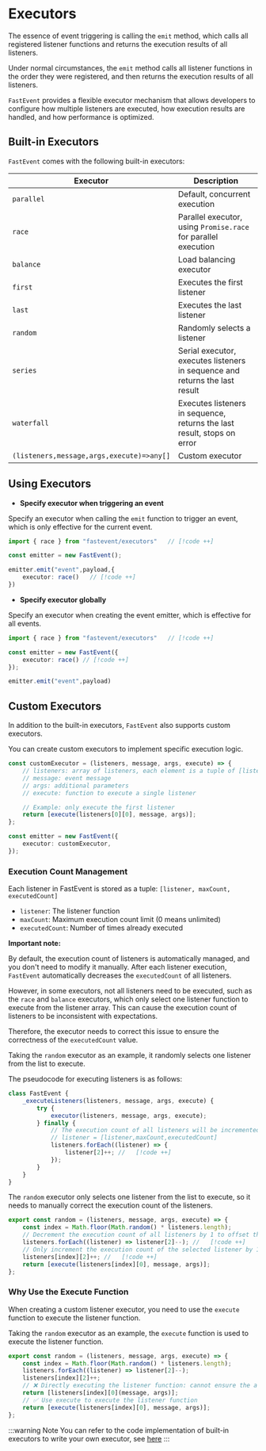 # Executors

The essence of event triggering is calling the `emit` method, which calls all registered listener functions and returns the execution results of all listeners.

Under normal circumstances, the `emit` method calls all listener functions in the order they were registered, and then returns the execution results of all listeners.

`FastEvent` provides a flexible executor mechanism that allows developers to configure how multiple listeners are executed, how execution results are handled, and how performance is optimized.

## Built-in Executors

`FastEvent` comes with the following built-in executors:

| Executor                                  | Description                                                                |
| ----------------------------------------- | -------------------------------------------------------------------------- |
| `parallel`                                | Default, concurrent execution                                              |
| `race`                                    | Parallel executor, using `Promise.race` for parallel execution             |
| `balance`                                 | Load balancing executor                                                    |
| `first`                                   | Executes the first listener                                                |
| `last`                                    | Executes the last listener                                                 |
| `random`                                  | Randomly selects a listener                                                |
| `series`                                  | Serial executor, executes listeners in sequence and returns the last result |
| `waterfall`                               | Executes listeners in sequence, returns the last result, stops on error    |
| `(listeners,message,args,execute)=>any[]` | Custom executor                                                            |

## Using Executors

- **Specify executor when triggering an event**

Specify an executor when calling the `emit` function to trigger an event, which is only effective for the current event.

```typescript
import { race } from "fastevent/executors"   // [!code ++]

const emitter = new FastEvent();

emitter.emit("event",payload,{
    executor: race()   // [!code ++]
})

```

- **Specify executor globally**

Specify an executor when creating the event emitter, which is effective for all events.

```typescript
import { race } from "fastevent/executors"   // [!code ++]

const emitter = new FastEvent({
    executor: race() // [!code ++]
});

emitter.emit("event",payload)

```

## Custom Executors

In addition to the built-in executors, `FastEvent` also supports custom executors.

You can create custom executors to implement specific execution logic.

```typescript
const customExecutor = (listeners, message, args, execute) => {
    // listeners: array of listeners, each element is a tuple of [listener, maxCount, executedCount]
    // message: event message
    // args: additional parameters
    // execute: function to execute a single listener

    // Example: only execute the first listener
    return [execute(listeners[0][0], message, args)];
};

const emitter = new FastEvent({
    executor: customExecutor,
});
```

### Execution Count Management

Each listener in FastEvent is stored as a tuple: `[listener, maxCount, executedCount]`

-   `listener`: The listener function
-   `maxCount`: Maximum execution count limit (0 means unlimited)
-   `executedCount`: Number of times already executed

**Important note:**

By default, the execution count of listeners is automatically managed, and you don't need to modify it manually.
After each listener execution, `FastEvent` automatically decreases the `executedCount` of all listeners.

However, in some executors, not all listeners need to be executed, such as the `race` and `balance` executors, which only select one listener function to execute from the listener array.
This can cause the execution count of listeners to be inconsistent with expectations.

Therefore, the executor needs to correct this issue to ensure the correctness of the `executedCount` value.

Taking the `random` executor as an example, it randomly selects one listener from the list to execute.

The pseudocode for executing listeners is as follows:

```ts
class FastEvent {
    _executeListeners(listeners, message, args, execute) {
        try {
            executor(listeners, message, args, execute);
        } finally {
            // The execution count of all listeners will be incremented by 1
            // listener = [listener,maxCount,executedCount]
            listeners.forEach((listener) => {
                listener[2]++; //   [!code ++]
            });
        }
    }
}
```

The `random` executor only selects one listener from the list to execute, so it needs to manually correct the execution count of the listeners.

```typescript
export const random = (listeners, message, args, execute) => {
    const index = Math.floor(Math.random() * listeners.length);
    // Decrement the execution count of all listeners by 1 to offset the subsequent increment
    listeners.forEach((listener) => listener[2]--); //   [!code ++]
    // Only increment the execution count of the selected listener by 1
    listeners[index][2]++; //   [!code ++]
    return [execute(listeners[index][0], message, args)];
};
```

### Why Use the Execute Function

When creating a custom listener executor, you need to use the `execute` function to execute the listener function.

Taking the `random` executor as an example, the `execute` function is used to execute the listener function.

```typescript
export const random = (listeners, message, args, execute) => {
    const index = Math.floor(Math.random() * listeners.length);
    listeners.forEach((listener) => listener[2]--);
    listeners[index][2]++;
    // ❌ Directly executing the listener function: cannot ensure the accuracy of the listener function's context (this) and error handling
    return [listeners[index][0](message, args)];
    // ✅ Use execute to execute the listener function
    return [execute(listeners[index][0], message, args)];
};
```

:::warning Note
You can refer to the code implementation of built-in executors to write your own executor, see [here](https://github.com/zhangfisher/fastevent/tree/master/packages/native/src/executors)
:::